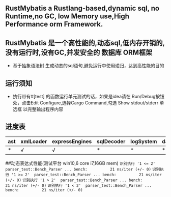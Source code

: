 
## RustMybatis a Rustlang-based,dynamic sql, no Runtime,no GC, low Memory use,High Performance orm Framework. 

## RustMybatis 是一个高性能的,动态sql,低内存开销的,没有运行时,没有GC,并发安全的  数据库 ORM框架

* 基于抽象语法树 生成动态的sql语句,避免运行中使用递归，达到高性能的目的



## 运行须知
* 执行带有#[test] 的函数运行单元测试的话，如果是idea请在 Run/Debug按钮处，点击Edit Configure,选择Cargo Command,勾选 Show stdout/stderr 单选框 以完整输出程序内容


## 进度表
| ast | xmlLoader | expressEngines | sqlDecoder | logSystem | dataSourceRouter |templeteDecoder |
| ------ | ------ | ------ | ------ | ------ | ------ |------ |
| * | √ | √ | * | * | * | * |


##动态表达式性能(测试平台 win10,6 core i7,16GB mem)
``` 识别执行 '1 <= 2'  parser_test::Bench_Parser ... bench:          21 ns/iter (+/- 0) ```
``` 识别执行 '1 >= 2'  parser_test::Bench_Parser ... bench:          21 ns/iter (+/- 0) ```
``` 识别执行 '1 > 2'  parser_test::Bench_Parser ... bench:          21 ns/iter (+/- 0) ```
``` 识别执行 '1 < 2'  parser_test::Bench_Parser ... bench:          21 ns/iter (+/- 0) ```
